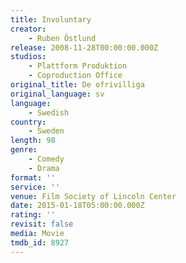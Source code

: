 ```yaml
---
title: Involuntary
creator:
    - Ruben Östlund
release: 2008-11-28T00:00:00.000Z
studios:
    - Plattform Produktion
    - Coproduction Office
original_title: De ofrivilliga
original_language: sv
language:
    - Swedish
country:
    - Sweden
length: 98
genre:
    - Comedy
    - Drama
format: ''
service: ''
venue: Film Society of Lincoln Center
date: 2015-01-18T05:00:00.000Z
rating: ''
revisit: false
media: Movie
tmdb_id: 8927
---
```



